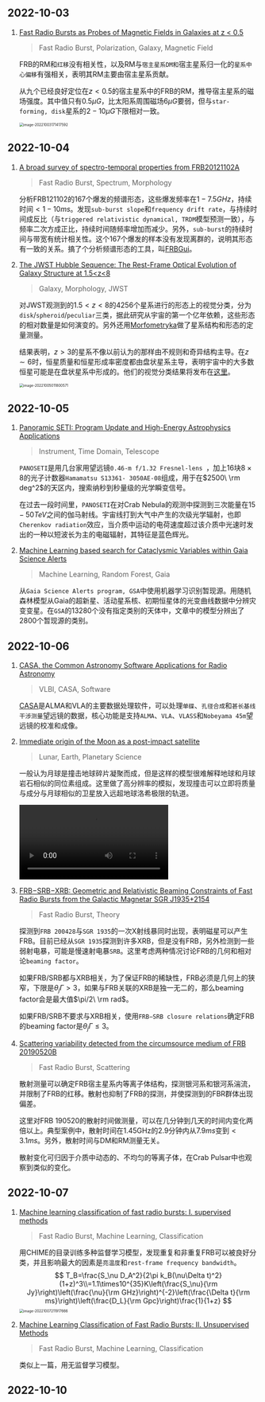 ## 2022-10-03

1. [Fast Radio Bursts as Probes of Magnetic Fields in Galaxies at z < 0.5](https://arxiv.org/abs/2209.15113)

   > Fast Radio Burst, Polarization, Galaxy, Magnetic Field

   FRB的RM和`红移`没有相关性，以及RM与`宿主星系DM和`宿主星系归一化的`星系中心偏移`有强相关，表明其RM主要由宿主星系贡献。

   从九个已经良好定位在$z<0.5$的宿主星系中的FRB的RM，推导宿主星系的磁场强度。其中值只有$0.5\mu G$，比太阳系周围磁场$6\mu G$要弱，但与`star-forming, disk`星系的$2-10\mu G$下限相对一致。

   <img src="Figures/image-20221003171417592.png" alt="image-20221003171417592" style="zoom:50%;" />

## 2022-10-04

1. [A broad survey of spectro-temporal properties from FRB20121102A](https://arxiv.org/abs/2210.00106)

   > Fast Radio Burst, Spectrum, Morphology

   分析FRB121102的167个爆发的频谱形态，这些爆发频率在$1-7.5GHz$，持续时间$<1-10ms$。发现`sub-burst slope`和`frequency drift rate`，与持续时间成反比（与`triggered relativistic dynamical, TRDM`模型预测一致），与频率二次方成正比，持续时间随频率增加而减少。另外，`sub-burst`的持续时间与带宽有统计相关性。这个167个爆发的样本没有发现离群的，说明其形态有一致的关系。搞了个分析频谱形态的工具，叫[FRBGui](https://github.com/mef51/frbgui)。

2. [The JWST Hubble Sequence: The Rest-Frame Optical Evolution of Galaxy Structure at 1.5<z<8](https://arxiv.org/abs/2210.01110)

   > Galaxy, Morphology, JWST

   对JWST观测到的$1.5<z<8$的4256个星系进行的形态上的视觉分类，分为`disk`/`spheroid`/`peculiar`三类，据此研究从宇宙的第一个亿年依赖，这些形态的相对数量是如何演变的。另外还用[Morfometryka](http://www.ferrari.pro.br/home/research/morfometryka/)做了星系结构和形态的定量测量。

   结果表明，$z>3$的星系不像以前认为的那样由不规则和奇异结构主导。在$z\sim6$时，恒星质量和恒星形成率密度都由盘状星系主导，表明宇宙中的大多数恒星可能是在盘状星系中形成的。他们的视觉分类结果将发布在[这里](https://github.com/astroferreira/CEERS_JUNE_VISUAL_CLASSIFICATIONS)。

   <img src="Figures/image-20221005011800571.png" alt="image-20221005011800571" style="zoom:50%;" />

## 2022-10-05

1. [Panoramic SETI: Program Update and High-Energy Astrophysics Applications](https://arxiv.org/abs/2210.01356)

   > Instrument, Time Domain, Telescope

   `PANOSETI`是用几台家用望远镜`0.46-m f/1.32 Fresnel-lens `，加上16块$8\times8$的光子计数器`Hamamatsu S13361- 3050AE-08`组成，用于在$2500\ \rm deg^2$的天区内，搜索纳秒到秒量级的光学瞬变信号。

   在过去一段时间里，`PANOSETI`在对Crab Nebula的观测中探测到三次能量在$15-50TeV$之间的伽马射线。宇宙线打到大气中产生的次级光学辐射，也即`Cherenkov radiation`效应，当介质中运动的电荷速度超过该介质中光速时发出的一种以短波长为主的电磁辐射，其特征是蓝色辉光。

2. [Machine Learning based search for Cataclysmic Variables within Gaia Science Alerts](https://arxiv.org/abs/2210.01431)

   > Machine Learning, Random Forest, Gaia

   从`Gaia Science Alerts program, GSA`中使用机器学习识别暂现源。用随机森林模型从Gaia的超新星、活动星系核、初期恒星体的光变曲线数据中分辨灾变变星。在`GSA`的13280个没有指定类别的天体中，文章中的模型分辨出了2800个暂现源的类别。

## 2022-10-06

1. [CASA, the Common Astronomy Software Applications for Radio Astronomy](https://arxiv.org/abs/2210.02276)

   > VLBI, CASA, Software

   [CASA](https://casa.nrao.edu/)是ALMA和VLA的主要数据处理软件，可以处理`单碟`、`孔径合成`和`甚长基线干涉测量`望远镜的数据，核心功能是支持`ALMA`、`VLA`、`VLASS`和`Nobeyama 45m`望远镜的校准和成像。

2. [Immediate origin of the Moon as a post-impact satellite](https://arxiv.org/abs/2210.01814)

   > Lunar, Earth, Planetary Science

   一般认为月球是撞击地球碎片凝聚而成，但是这样的模型很难解释地球和月球岩石相似的同位素组成。这里做了高分辨率的模拟，发现撞击可以立即将质量与成分与月球相似的卫星放入远超地球洛希极限的轨道。

   <video src="Figures/Immediate origin of the Moon as a post-impact satellite - partial disruption-AQmeomxvokM.mp4"></video>

3. [FRB−SRB−XRB: Geometric and Relativistic Beaming Constraints of Fast Radio Bursts from the Galactic Magnetar SGR J1935+2154](https://arxiv.org/abs/2210.01904)

   > Fast Radio Burst, Theory

   探测到`FRB 200428`与`SGR 1935`的一次X射线暴同时出现，表明磁星可以产生FRB。目前已经从`SGR 1935`探测到许多XRB，但是没有FRB，另外检测到一些弱射电暴，可能是慢速射电暴`SRB`。这里考虑两种情况讨论FRB的几何和相对论`beaming factor`。 

   如果FRB/SRB都与XRB相关，为了保证FRB的稀缺性，FRB必须是几何上的狭窄，下限是$\theta_j\Gamma>3$，如果与FRB关联的XRB是独一无二的，那么beaming factor会是最大值$\pi/2\ \rm rad$。

   如果FRB/SRB不要求与XRB相关，使用`FRB−SRB closure relations`确定FRB的beaming factor是$\theta_j\Gamma\le3$。

4. [Scattering variability detected from the circumsource medium of FRB 20190520B](https://arxiv.org/abs/2210.01975)

   > Fast Radio Burst, Scattering

   散射测量可以确定FRB宿主星系内等离子体结构，探测银河系和银河系湍流，并限制了FRB的红移。散射也抑制了FRB的探测，并使探测到的FBR群体出现偏差。

   这里对FRB 190520的散射时间做测量，可以在几分钟到几天的时间内变化两倍以上。典型案例中，散射时间在1.45GHz的2.9分钟内从$7.9ms$变到$<3.1ms$。另外，散射时间与DM和RM测量无关。

   散射变化可归因于介质中动态的、不均匀的等离子体，在Crab Pulsar中也观察到类似的变化。

## 2022-10-07

1. [Machine learning classification of fast radio bursts: I. supervised methods](https://arxiv.org/abs/2210.02463)

   > Fast Radio Burst, Machine Learning, Classification

   用CHIME的目录训练多种监督学习模型，发现重复和非重复FRB可以被良好分类，并且影响最大的因素是`亮温度`和`rest-frame frequency bandwidth`。
   $$
   T_B=\frac{S_\nu D_A^2}{2\pi k_B(\nu\Delta t)^2}(1+z)^3\\=1.1\times10^{35}K\left(\frac{S_\nu}{\rm Jy}\right)\left(\frac{\nu}{\rm GHz}\right)^{-2}\left(\frac{\Delta t}{\rm ms}\right)\left(\frac{D_L}{\rm Gpc}\right)\frac{1}{1+z}
   $$
   <img src="Figures/image-20221007211917666.png" alt="image-20221007211917666" style="zoom:50%;" />

2. [Machine Learning Classification of Fast Radio Bursts: II. Unsupervised Methods](https://arxiv.org/abs/2210.02471)

   > Fast Radio Burst, Machine Learning, Classification

   类似上一篇，用无监督学习模型。

## 2022-10-10

